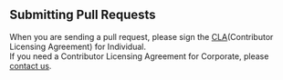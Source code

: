 ## Submitting Pull Requests

When you are sending a pull request, please sign the [CLA](https://cla-assistant.io/kakao/khaiii)(Contributor Licensing Agreement) for Individual.  
If you need a Contributor Licensing Agreement for Corporate, please [contact us](mailto:oss@kakaocorp.com).
